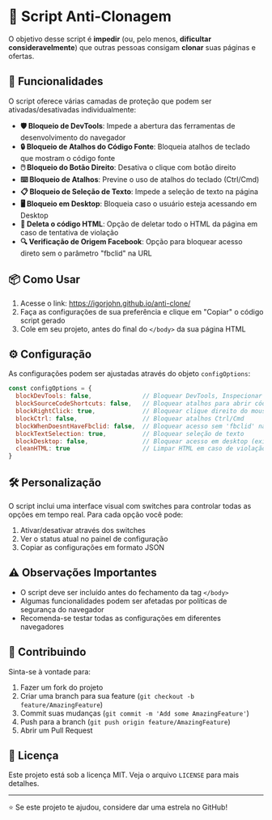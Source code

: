 # 🚫 Script Anti-Clonagem 

O objetivo desse script é **impedir** (ou, pelo menos, **dificultar consideravelmente**) que outras pessoas consigam **clonar** suas páginas e ofertas.

## 🚀 Funcionalidades

O script oferece várias camadas de proteção que podem ser ativadas/desativadas individualmente:

- **🛡️ Bloqueio de DevTools**: Impede a abertura das ferramentas de desenvolvimento do navegador
- **🔒 Bloqueio de Atalhos do Código Fonte**: Bloqueia atalhos de teclado que mostram o código fonte
- **🖱️ Bloqueio do Botão Direito**: Desativa o clique com botão direito
- **⌨️ Bloqueio de Atalhos**: Previne o uso de atalhos do teclado (Ctrl/Cmd)
- **📋 Bloqueio de Seleção de Texto**: Impede a seleção de texto na página
- **🖥️ Bloqueio em Desktop**: Bloqueia caso o usuário esteja acessando em Desktop
- **🧹 Deleta o código HTML**: Opção de deletar todo o HTML da página em caso de tentativa de violação
- **🔍 Verificação de Origem Facebook**: Opção para bloquear acesso direto sem o parâmetro "fbclid" na URL

## 📦 Como Usar

1. Acesse o link: https://igorjohn.github.io/anti-clone/
2. Faça as configurações de sua preferência e clique em "Copiar" o código script gerado 
3. Cole em seu projeto, antes do final do `</body>` da sua página HTML

## ⚙️ Configuração

As configurações podem ser ajustadas através do objeto `configOptions`:

```javascript
const configOptions = {
  blockDevTools: false,              // Bloquear DevTools, Inspecionar e console
  blockSourceCodeShortcuts: false,   // Bloquear atalhos para abrir código fonte
  blockRightClick: true,             // Bloquear clique direito do mouse
  blockCtrl: false,                  // Bloquear atalhos Ctrl/Cmd
  blockWhenDoesntHaveFbclid: false,  // Bloquear acesso sem 'fbclid' na URL
  blockTextSelection: true,          // Bloquear seleção de texto
  blockDesktop: false,               // Bloquear acesso em desktop (exibirá apenas em mobile ou tablet)
  cleanHTML: true                    // Limpar HTML em caso de violação
}
```

## 🛠️ Personalização

O script inclui uma interface visual com switches para controlar todas as opções em tempo real. Para cada opção você pode:

1. Ativar/desativar através dos switches
2. Ver o status atual no painel de configuração
3. Copiar as configurações em formato JSON

## ⚠️ Observações Importantes

- O script deve ser incluído antes do fechamento da tag `</body>`
- Algumas funcionalidades podem ser afetadas por políticas de segurança do navegador
- Recomenda-se testar todas as configurações em diferentes navegadores

## 🤝 Contribuindo

Sinta-se à vontade para:
1. Fazer um fork do projeto
2. Criar uma branch para sua feature (`git checkout -b feature/AmazingFeature`)
3. Commit suas mudanças (`git commit -m 'Add some AmazingFeature'`)
4. Push para a branch (`git push origin feature/AmazingFeature`)
5. Abrir um Pull Request

## 📝 Licença

Este projeto está sob a licença MIT. Veja o arquivo `LICENSE` para mais detalhes.

---

⭐ Se este projeto te ajudou, considere dar uma estrela no GitHub! 